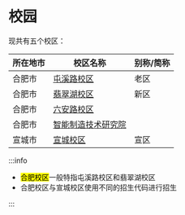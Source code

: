 # 校园

现共有五个校区：

| 所在地市 | 校区名称                           | 别称/简称 |
| -------- | ---------------------------------- | --------- |
| 合肥市   | [屯溪路校区](./txl/)               | 老区      |
| 合肥市   | [翡翠湖校区](./fch/)               | 新区      |
| 合肥市   | [六安路校区](./lal/)               |           |
| 合肥市   | [智能制造技术研究院](./institute/) |           |
| 宣城市   | [宣城校区](./xc/)                  | 宣区      |

:::info

- <mark>合肥校区</mark>一般特指屯溪路校区和翡翠湖校区
- 合肥校区与宣城校区使用不同的招生代码进行招生

:::
